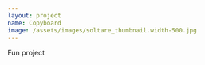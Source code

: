 ```yaml
---
layout: project
name: Copyboard
image: /assets/images/soltare_thumbnail.width-500.jpg
---
```


Fun project